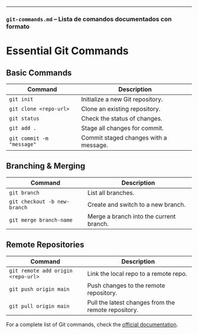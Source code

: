 
---

### `git-commands.md` – **Lista de comandos documentados con formato**

# Essential Git Commands

## Basic Commands
| Command | Description |
|---------|-------------|
| `git init` | Initialize a new Git repository. |
| `git clone <repo-url>` | Clone an existing repository. |
| `git status` | Check the status of changes. |
| `git add .` | Stage all changes for commit. |
| `git commit -m "message"` | Commit staged changes with a message. |

## Branching & Merging
| Command | Description |
|---------|------------|
| `git branch` | List all branches. |
| `git checkout -b new-branch` | Create and switch to a new branch. |
| `git merge branch-name` | Merge a branch into the current branch. |

## Remote Repositories
| Command | Description |
|---------|------------|
| `git remote add origin <repo-url>` | Link the local repo to a remote repo. |
| `git push origin main` | Push changes to the remote repository. |
| `git pull origin main` | Pull the latest changes from the remote repository. |

For a complete list of Git commands, check the [official documentation](https://git-scm.com/doc).
